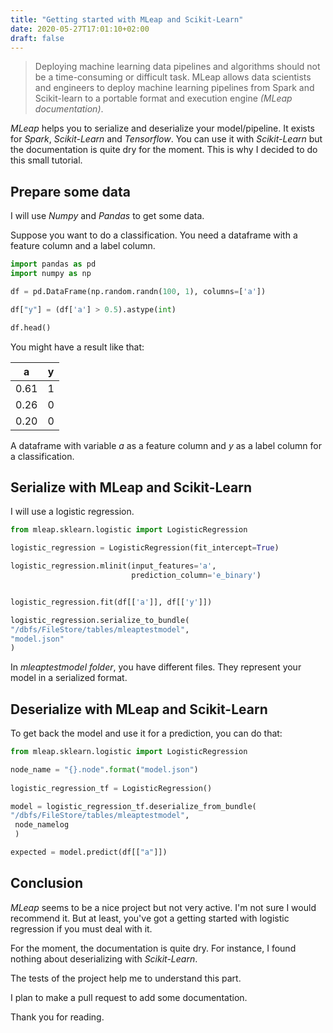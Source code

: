 ```yaml
---
title: "Getting started with MLeap and Scikit-Learn"
date: 2020-05-27T17:01:10+02:00
draft: false
---
```


> Deploying machine learning data pipelines and algorithms should not be a time-consuming or difficult task. MLeap allows data scientists and engineers to deploy machine learning pipelines from Spark and Scikit-learn to a portable format and execution engine <cite>(MLeap documentation)</cite>.

*MLeap* helps you to serialize and deserialize your model/pipeline. It exists for *Spark*, *Scikit-Learn* and *Tensorflow*.
You can use it with *Scikit-Learn* but the documentation is quite dry for the moment. This is why I decided to do this small tutorial.

## Prepare some data
I will use *Numpy* and *Pandas* to get some data.

Suppose you want to do a classification. You need a dataframe with a feature column and a label column.

```python
import pandas as pd
import numpy as np

df = pd.DataFrame(np.random.randn(100, 1), columns=['a'])

df["y"] = (df['a'] > 0.5).astype(int)

df.head()
```

You might have a result like that:

| a    | y |
|------|---|
| 0.61 | 1 |
| 0.26 | 0 |
| 0.20 | 0 |

A dataframe with variable *a* as a feature column and *y* as a label column for a classification.

## Serialize with MLeap and Scikit-Learn

I will use a logistic regression.

```python
from mleap.sklearn.logistic import LogisticRegression

logistic_regression = LogisticRegression(fit_intercept=True)

logistic_regression.mlinit(input_features='a',
                           prediction_column='e_binary')


logistic_regression.fit(df[['a']], df[['y']])

logistic_regression.serialize_to_bundle(
"/dbfs/FileStore/tables/mleaptestmodel", 
"model.json"
)
```

In *mleaptestmodel folder*, you have different files. They represent your model in a serialized format.

## Deserialize with MLeap and Scikit-Learn
To get back the model and use it for a prediction, you can do that:

```python
from mleap.sklearn.logistic import LogisticRegression

node_name = "{}.node".format("model.json")
 
logistic_regression_tf = LogisticRegression()

model = logistic_regression_tf.deserialize_from_bundle(
"/dbfs/FileStore/tables/mleaptestmodel",
 node_namelog
 )

expected = model.predict(df[["a"]])
```

## Conclusion
*MLeap* seems to be a nice project but not very active. I'm not sure I would recommend it. But at least, you've got a getting started with logistic regression if you must deal with it.

For the moment, the documentation is quite dry. For instance, I found nothing about deserializing with *Scikit-Learn*.

The tests of the project help me to understand this part.

I plan to make a pull request to add some documentation.

Thank you for reading.
